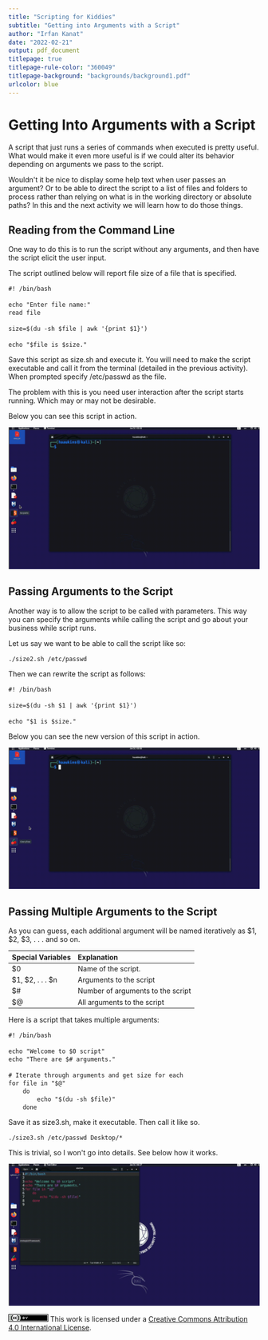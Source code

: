 ```yaml
---
title: "Scripting for Kiddies"
subtitle: "Getting into Arguments with a Script"
author: "Irfan Kanat"
date: "2022-02-21"
output: pdf_document
titlepage: true
titlepage-rule-color: "360049"
titlepage-background: "backgrounds/background1.pdf"
urlcolor: blue
---
```


# Getting Into Arguments with a Script

A script that just runs a series of commands when executed is pretty useful. What would make it even more useful is if we could alter its behavior depending on arguments we pass to the script.

Wouldn't it be nice to display some help text when user passes an argument? Or to be able to direct the script to a list of files and folders to process rather than relying on what is in the working directory or absolute paths? In this and the next activity we will learn how to do those things.

## Reading from the Command Line

One way to do this is to run the script without any arguments, and then have the script elicit the user input.

The script outlined below will report file size of a file that is specified.

    #! /bin/bash
    
    echo "Enter file name:"
    read file
    
    size=$(du -sh $file | awk '{print $1}')
    
    echo "$file is $size."

Save this script as size.sh and execute it. You will need to make the script executable and call it from the terminal (detailed in the previous activity). When prompted specify /etc/passwd as the file.

The problem with this is you need user interaction after the script starts running. Which may or may not be desirable.

Below you can see this script in action.

[![Size script in action](figures/sizeScript.gif)](videos/sizeScript.mp4 "Click to watch with audio")

## Passing Arguments to the Script

Another way is to allow the script to be called with parameters. This way you can specify the arguments while calling the script and go about your business while script runs.

Let us say we want to be able to call the script like so:

    ./size2.sh /etc/passwd

Then we can rewrite the script as follows:

    #! /bin/bash
    
    size=$(du -sh $1 | awk '{print $1}')
    
    echo "$1 is $size."

Below you can see the new version of this script in action.

[![Size2 script in action](figures/size2Script.gif)](videos/size2Script.mp4 "Click to watch with audio")

## Passing Multiple Arguments to the Script

As you can guess, each additional argument will be named iteratively as $1, $2, $3, . . . and so on.

| Special Variables | Explanation |
|:----|:----|
| $0 | Name of the script. |
| $1, $2, . . . $n| Arguments to the script |
| $# | Number of arguments to the script |
| $@ | All arguments to the script |

Here is a script that takes multiple arguments:

    #! /bin/bash
    
    echo "Welcome to $0 script"
    echo "There are $# arguments."
    
    # Iterate through arguments and get size for each
    for file in "$@"
        do
            echo "$(du -sh $file)"
        done

Save it as size3.sh, make it executable. Then call it like so.

    ./size3.sh /etc/passwd Desktop/*

This is trivial, so I won't go into details. See below how it works.

[![Size3 script in action](figures/size3Script.gif)](videos/size3Script.mp4 "Click to watch with audio")



![CC4](CC4.png) This work is licensed under a [Creative Commons Attribution 4.0 International License](http://creativecommons.org/licenses/by/4.0/).